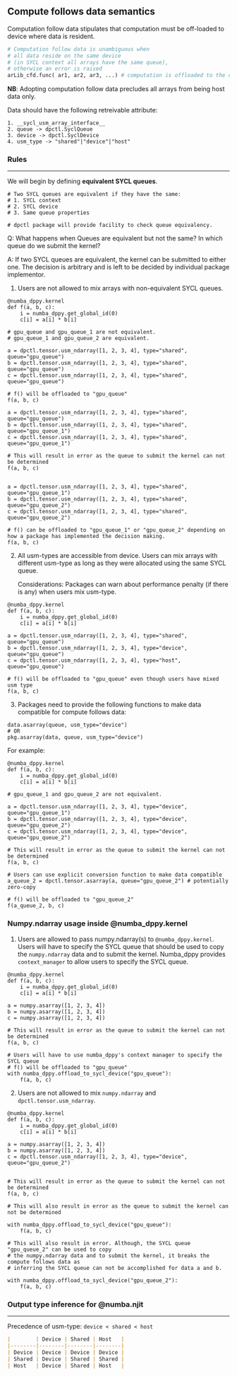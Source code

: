 ## Compute follows data semantics

Computation follow data stipulates that computation must be off-loaded to device where data is resident.

```python
# Computation follow data is unambiguous when
# all data reside on the same device 
# (in SYCL context all arrays have the same queue), 
# otherwise an error is raised
arLib_cfd.func( ar1, ar2, ar3, ...) # computation is offloaded to the common queue
```

**NB**: Adopting computation follow data precludes all arrays from being host data only.

Data should have the following retreivable attribute:
```
1. __sycl_usm_array_interface__
2. queue -> dpctl.SyclQueue
3. device -> dpctl.SyclDevice
4. usm_type -> "shared"|"device"|"host"
```

### Rules
---
We will begin by defining **equivalent SYCL queues**.

```
# Two SYCL queues are equivalent if they have the same:
# 1. SYCL context
# 2. SYCL device
# 3. Same queue properties

# dpctl package will provide facility to check queue equivalency.
```

Q: What happens when Queues are equivalent but not the same? In which queue do we submit the kernel?

A: If two SYCL queues are equivalent, the kernel can be submitted to either one. The decision is arbitrary and is left to be decided by individual package implementor. 


1. Users are not allowed to mix arrays with non-equivalent SYCL queues.
```
@numba_dppy.kernel
def f(a, b, c):
    i = numba_dppy.get_global_id(0)
    c[i] = a[i] * b[i]

# gpu_queue and gpu_queue_1 are not equivalent.
# gpu_queue_1 and gpu_queue_2 are equivalent.

a = dpctl.tensor.usm_ndarray([1, 2, 3, 4], type="shared", queue="gpu_queue")
b = dpctl.tensor.usm_ndarray([1, 2, 3, 4], type="shared", queue="gpu_queue")
c = dpctl.tensor.usm_ndarray([1, 2, 3, 4], type="shared", queue="gpu_queue")

# f() will be offloaded to "gpu_queue"
f(a, b, c)

a = dpctl.tensor.usm_ndarray([1, 2, 3, 4], type="shared", queue="gpu_queue")
b = dpctl.tensor.usm_ndarray([1, 2, 3, 4], type="shared", queue="gpu_queue_1")
c = dpctl.tensor.usm_ndarray([1, 2, 3, 4], type="shared", queue="gpu_queue_1")

# This will result in error as the queue to submit the kernel can not be determined
f(a, b, c)


a = dpctl.tensor.usm_ndarray([1, 2, 3, 4], type="shared", queue="gpu_queue_1")
b = dpctl.tensor.usm_ndarray([1, 2, 3, 4], type="shared", queue="gpu_queue_2")
c = dpctl.tensor.usm_ndarray([1, 2, 3, 4], type="shared", queue="gpu_queue_2")

# f() can be offloaded to "gpu_queue_1" or "gpu_queue_2" depending on how a package has implemented the decision making.
f(a, b, c)
```

2. All usm-types are accessible from device. Users can mix arrays with different usm-type as long as they were allocated
   using the same SYCL queue.

   Considerations: Packages can warn about performance penalty (if there is any) when users mix usm-type.
```
@numba_dppy.kernel
def f(a, b, c):
    i = numba_dppy.get_global_id(0)
    c[i] = a[i] * b[i]

a = dpctl.tensor.usm_ndarray([1, 2, 3, 4], type="shared", queue="gpu_queue")
b = dpctl.tensor.usm_ndarray([1, 2, 3, 4], type="device", queue="gpu_queue")
c = dpctl.tensor.usm_ndarray([1, 2, 3, 4], type="host",   queue="gpu_queue")

# f() will be offloaded to "gpu_queue" even though users have mixed usm type
f(a, b, c)
```
3. Packages need to provide the following functions to make data compatible for compute follows data:
```
data.asarray(queue, usm_type="device")
# OR
pkg.asarray(data, queue, usm_type="device")
```
For example:

```
@numba_dppy.kernel
def f(a, b, c):
    i = numba_dppy.get_global_id(0)
    c[i] = a[i] * b[i]

# gpu_queue_1 and gpu_queue_2 are not equivalent.

a = dpctl.tensor.usm_ndarray([1, 2, 3, 4], type="device", queue="gpu_queue_1")
b = dpctl.tensor.usm_ndarray([1, 2, 3, 4], type="device", queue="gpu_queue_2")
c = dpctl.tensor.usm_ndarray([1, 2, 3, 4], type="device", queue="gpu_queue_2")

# This will result in error as the queue to submit the kernel can not be determined
f(a, b, c)

# Users can use explicit conversion function to make data compatible
a_queue_2 = dpctl.tensor.asarray(a, queue="gpu_queue_2") # potentially zero-copy

# f() will be offloaded to "gpu_queue_2"
f(a_queue_2, b, c)
```

### Numpy.ndarray usage inside @numba_dppy.kernel
1. Users are allowed to pass numpy.ndarray(s) to `@numba_dppy.kernel`. Users will have to specify the SYCL queue that should be used to copy the `numpy.ndarray` data and to submit the kernel. Numba_dppy provides `context_manager` to allow users to specify the SYCL queue.

```
@numba_dppy.kernel
def f(a, b, c):
    i = numba_dppy.get_global_id(0)
    c[i] = a[i] * b[i]

a = numpy.asarray([1, 2, 3, 4])
b = numpy.asarray([1, 2, 3, 4])
c = numpy.asarray([1, 2, 3, 4])

# This will result in error as the queue to submit the kernel can not be determined
f(a, b, c)

# Users will have to use numba_dppy's context manager to specify the SYCL queue
# f() will be offloaded to "gpu_queue"
with numba_dppy.offload_to_sycl_device("gpu_queue"):
	f(a, b, c)
```

2. Users are not allowed to mix `numpy.ndarray` and `dpctl.tensor.usm_ndarray`.
```
@numba_dppy.kernel
def f(a, b, c):
    i = numba_dppy.get_global_id(0)
    c[i] = a[i] * b[i]

a = numpy.asarray([1, 2, 3, 4])
b = numpy.asarray([1, 2, 3, 4])
c = dpctl.tensor.usm_ndarray([1, 2, 3, 4], type="device", queue="gpu_queue_2")


# This will result in error as the queue to submit the kernel can not be determined
f(a, b, c)

# This will also result in error as the queue to submit the kernel can not be determined

with numba_dppy.offload_to_sycl_device("gpu_queue"):
	f(a, b, c)

# This will also result in error. Although, the SYCL queue "gpu_queue_2" can be used to copy
# the numpy.ndarray data and to submit the kernel, it breaks the compute follows data as 
# inferring the SYCL queue can not be accomplished for data a and b.

with numba_dppy.offload_to_sycl_device("gpu_queue_2"):
	f(a, b, c)
```


### Output type inference for @numba.njit
---
Precedence of usm-type: `device < shared < host`

```markdown
|        | Device | Shared | Host   |
|--------|--------|--------|--------|
| Device | Device | Device | Device |
| Shared | Device | Shared | Shared |
| Host   | Device | Shared | Host   |
```
